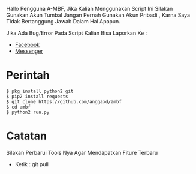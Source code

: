 Hallo Pengguna A-MBF, Jika Kalian Menggunakan Script Ini Silakan Gunakan Akun Tumbal Jangan Pernah Gunakan Akun Pribadi
, Karna Saya Tidak Bertanggung Jawab Dalam Hal Apapun. 

Jika Ada Bug/Error Pada Script Kalian Bisa Laporkan Ke :
* [Facebook](https://fb.me/gaaaarzxd)
* [Messenger](https://m.me/gaaaarzxd)

# Perintah
```
$ pkg install python2 git
$ pip2 install requests
$ git clone https://github.com/anggaxd/ambf
$ cd ambf
$ python2 run.py 
```

# Catatan
Silakan Perbarui Tools Nya Agar Mendapatkan Fiture Terbaru
* Ketik : git pull
